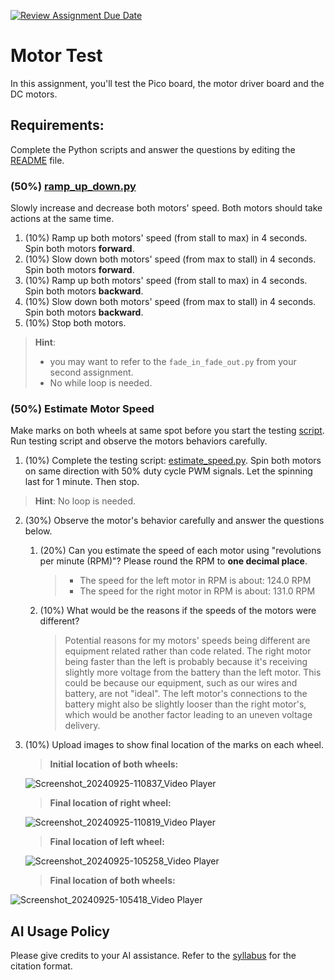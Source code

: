 [![Review Assignment Due Date](https://classroom.github.com/assets/deadline-readme-button-22041afd0340ce965d47ae6ef1cefeee28c7c493a6346c4f15d667ab976d596c.svg)](https://classroom.github.com/a/9apGZMRE)
# Motor Test
In this assignment, you'll test the Pico board, the motor driver board and the DC motors.
  
## Requirements:
Complete the Python scripts and answer the questions by editing the [README](/README.md) file. 
### (50%) [ramp_up_down.py](/ramp_up_down.py)
Slowly increase and decrease both motors' speed. Both motors should take actions at the same time.
1. (10%) Ramp up both motors' speed (from stall to max) in 4 seconds. Spin both motors **forward**.
2. (10%) Slow down both motors' speed (from max to stall) in 4 seconds. Spin both motors **forward**.
3. (10%) Ramp up both motors' speed (from stall to max) in 4 seconds. Spin both motors **backward**.
4. (10%) Slow down both motors' speed (from max to stall) in 4 seconds. Spin both motors **backward**.
5. (10%) Stop both motors.
> **Hint**:
> - you may want to refer to the `fade_in_fade_out.py` from your second assignment.
> - No while loop is needed.

### (50%) Estimate Motor Speed
Make marks on both wheels at same spot before you start the testing [script](/estimate_speed.py). Run testing script and observe the motors behaviors carefully.
1. (10%) Complete the testing script: [estimate_speed.py](/estimate_speed.py). Spin both motors on same direction with 50% duty cycle PWM signals. Let the spinning last for 1 minute. Then stop.
> **Hint**: No loop is needed.
2. (30%) Observe the motor's behavior carefully and answer the questions below.
   1. (20%) Can you estimate the speed of each motor using "revolutions per minute (RPM)"? Please round the RPM to **one decimal place**. 
      > - The speed for the left motor in RPM is about: 124.0 RPM
      > - The speed for the right motor in RPM is about: 131.0 RPM
   2. (10%) What would be the reasons if the speeds of the motors were different? 
      > Potential reasons for my motors' speeds being different are equipment related rather than code related. The right motor being faster than the left is probably because it's receiving slightly more voltage from the battery than the left motor. This could be because our equipment, such as our wires and battery, are not "ideal". The left motor's connections to the battery might also be slightly looser than the right motor's, which would be another factor leading to an uneven voltage delivery.
3. (10%) Upload images to show final location of the marks on each wheel.
   > **Initial location of both wheels:**
   > 
   ![Screenshot_20240925-110837_Video Player](https://github.com/user-attachments/assets/f9e6e8c9-2513-4539-8bc4-46e61cfee447)

   > **Final location of right wheel:**
   > 
   ![Screenshot_20240925-110819_Video Player](https://github.com/user-attachments/assets/67735f00-0d0b-455a-a60c-6ad253cc8b01)

   > **Final location of left wheel:**
   > 
   ![Screenshot_20240925-105258_Video Player](https://github.com/user-attachments/assets/8526c6a1-ba60-439d-a9bd-d64ff29e388c)

   > **Final location of both wheels:**
   >  
  ![Screenshot_20240925-105418_Video Player](https://github.com/user-attachments/assets/1b80b60b-5dbb-47f2-9716-f3ec7950f413)

   
## AI Usage Policy
Please give credits to your AI assistance. Refer to the [syllabus](https://linzhanguca.github.io/_docs/robotics1-2024/syllabus.pdf) for the citation format.
